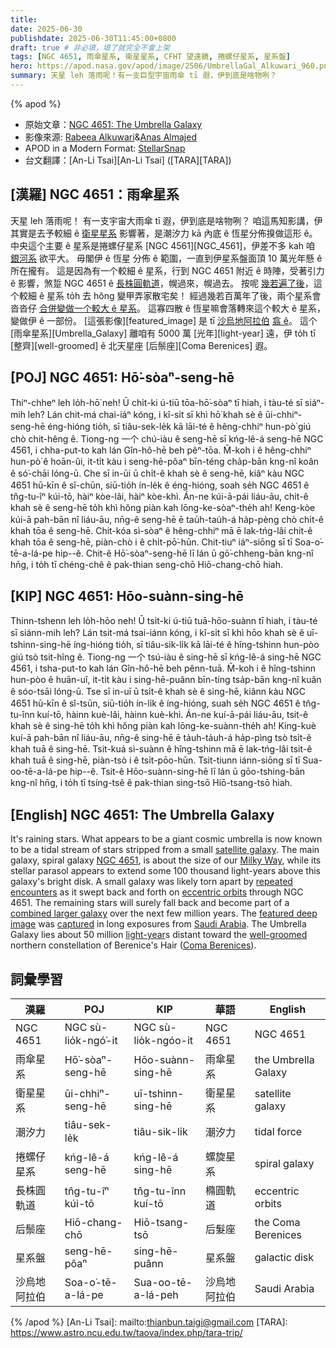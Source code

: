 ```yaml
---
title: 
date: 2025-06-30
publishdate: 2025-06-30T11:45:00+0800
draft: true # 非必填，填了就完全不會上架
tags: [NGC 4651, 雨傘星系, 衛星星系, CFHT 望遠鏡, 捲螺仔星系, 星系盤]
hero: https://apod.nasa.gov/apod/image/2506/UmbrellaGal_Alkuwari_960.png
summary: 天星 leh 落雨呢！有一支巨型宇宙雨傘 tī 遐，伊到底是啥物咧？
---
```


{% apod %}

- 原始文章：[NGC 4651: The Umbrella Galaxy](https://apod.nasa.gov/apod/ap250630.html)
- 影像來源: [Rabeea Alkuwari][Rabeea_Alkuwari]&[Anas Almajed][Anas_Almajed]
- APOD in a Modern Format: [StellarSnap](https://stellarsnap.space/)
- 台文翻譯：[An-Li Tsai][An-Li Tsai] ([TARA][TARA])


## [漢羅] NGC 4651：雨傘星系
天星 leh 落雨呢！
有一支宇宙大雨傘 tī 遐，伊到底是啥物咧？
咱這馬知影講，伊其實是去予較細 ê [衛星星系][satellite_galaxy] 影響著，是潮汐力 kā 內底 ê 恆星分佈搝做這形 ê。
中央這个主要 ê 星系是捲螺仔星系 [NGC 4561][NGC_4561]，伊差不多 kah 咱 [銀河系][Milky_Way] 欲平大。
毋閣伊 ê 恆星 分佈 ê 範圍，一直到伊星系盤面頂 10 萬光年懸 ê 所在攏有。
這是因為有一个較細 ê 星系，行到 NGC 4651 附近 ê 時陣，受著引力 ê 影響，煞踅 NGC 4651 ê [長株圓軌道][eccentric_orbits]，幌過來，幌過去。
按呢 [幾若遍了後][repeated_encounters]，這个較細 ê 星系 to̍h 去 hŏng 變甲弄家散宅矣！
經過幾若百萬年了後，兩个星系會沓沓仔 [合併變做一个較大 ê 星系][combined_larger_galaxy]。
這寡四散 ê 恆星嘛會落轉來這个較大 ê 星系，變做伊 ê 一部份。
[這張影像][featured_image] 是 tī [沙烏地阿拉伯][Saudi_Arabia] [翕 ê][captured]。
這个 [雨傘星系][Umbrella_Galaxy] 離咱有 5000 萬 [光年][light-year] 遠，伊 to̍h tī [整齊][well-groomed] ê 北天星座 [后鬃座][Coma Berenices] 遐。

## [POJ] NGC 4651: Hō͘-sòaⁿ-seng-hē
Thiⁿ-chheⁿ leh lo̍h-hō͘ neh!
Ū chi̍t-ki ú-tiū tōa-hō͘-sòaⁿ tī hiah, i tàu-té sī siáⁿ-mih leh?
Lán chit-má chai-iáⁿ kóng, i kî-si̍t sī khì hō͘ khah sè ê ūi-chhiⁿ-seng-hē éng-hióng tio̍h, sī tiâu-sek-le̍k kā lāi-té ê hêng-chhiⁿ hun-pò͘ giú chò chit-hêng ê.
Tiong-ng 一个 chú-iàu ê seng-hē sī kńg-lê-á seng-hē NGC 4561, i chha-put-to kah lán Gîn-hô-hē beh pêⁿ-tōa.
M̄-koh i ê hêng-chhiⁿ hun-pò͘ ê hoān-ûi, it-ti̍t kàu i seng-hē-pôaⁿ bīn-téng cha̍p-bān kng-nî koân ê só͘-chāi lóng-ū.
Che sī in-ūi ū chi̍t-ê khah sè ê seng-hē, kiâⁿ kàu NGC 4651 hū-kīn ê sî-chūn, siū-tio̍h ín-le̍k ê éng-hióng, soah se̍h NGC 4651 ê tn̂g-tu-îⁿ kúi-tō, hàiⁿ kòe-lâi, hàiⁿ kòe-khì.
Án-ne kúi-ā-pái liáu-āu, chit-ê khah sè ê seng-hē to̍h khì hŏng piàn kah lōng-ke-sòaⁿ-the̍h ah!
Keng-kòe kúi-ā pah-bān nî liáu-āu, nn̄g-ê seng-hē ē tau̍h-tau̍h-á ha̍p-pèng chò chi̍t-ê khah tōa ê seng-hē.
Chit-kóa sì-sòaⁿ ê hêng-chhiⁿ mā ē lak-tńg-lâi chit-ê khah tōa ê seng-hē, piàn-chò i ê chi̍t-pō͘-hūn.
Chit-tiuⁿ iáⁿ-siōng sī tī Soa-o͘-tē-a-lá-pe hip--ê.
Chit-ê Hō͘-sòaⁿ-seng-hē lī lán ū gō͘-chheng-bān kng-nî hn̄g, i to̍h tī chéng-chê ê pak-thian seng-chō Hiō-chang-chō hiah.

## [KIP] NGC 4651: Hōo-suànn-sing-hē
Thinn-tshenn leh lo̍h-hōo neh!
Ū tsi̍t-ki ú-tiū tuā-hōo-suànn tī hiah, i tàu-té sī siánn-mih leh?
Lán tsit-má tsai-iánn kóng, i kî-si̍t sī khì hōo khah sè ê uī-tshinn-sing-hē íng-hióng tio̍h, sī tiâu-sik-li̍k kā lāi-té ê hîng-tshinn hun-pòo giú tsò tsit-hîng ê.
Tiong-ng 一个 tsú-iàu ê sing-hē sī kńg-lê-á sing-hē NGC 4561, i tsha-put-to kah lán Gîn-hô-hē beh pênn-tuā.
M̄-koh i ê hîng-tshinn hun-pòo ê huān-uî, it-ti̍t kàu i sing-hē-puânn bīn-tíng tsa̍p-bān kng-nî kuân ê sóo-tsāi lóng-ū.
Tse sī in-uī ū tsi̍t-ê khah sè ê sing-hē, kiânn kàu NGC 4651 hū-kīn ê sî-tsūn, siū-tio̍h ín-li̍k ê íng-hióng, suah se̍h NGC 4651 ê tn̂g-tu-înn kuí-tō, hàinn kuè-lâi, hàinn kuè-khì.
Án-ne kuí-ā-pái liáu-āu, tsit-ê khah sè ê sing-hē to̍h khì hŏng piàn kah lōng-ke-suànn-the̍h ah!
King-kuè kuí-ā pah-bān nî liáu-āu, nn̄g-ê sing-hē ē ta̍uh-ta̍uh-á ha̍p-pìng tsò tsi̍t-ê khah tuā ê sing-hē.
Tsit-kuá sì-suànn ê hîng-tshinn mā ē lak-tńg-lâi tsit-ê khah tuā ê sing-hē, piàn-tsò i ê tsi̍t-pōo-hūn.
Tsit-tiunn iánn-siōng sī tī Sua-oo-tē-a-lá-pe hip--ê.
Tsit-ê Hōo-suànn-sing-hē lī lán ū gōo-tshing-bān kng-nî hn̄g, i to̍h tī tsíng-tsê ê pak-thian sing-tsō Hiō-tsang-tsō hiah.

## [English] NGC 4651: The Umbrella Galaxy

It's raining stars.
What appears to be a giant cosmic umbrella is now known to be a tidal stream of stars stripped from a small [satellite galaxy][satellite_galaxy].
The main galaxy, spiral galaxy [NGC 4651][NGC_4651], is about the size of our [Milky Way][Milky_Way], while its stellar parasol appears to extend some 100 thousand light-years above this galaxy's bright disk.
A small galaxy was likely torn apart by [repeated encounters][repeated_encounters] as it swept back and forth on [eccentric orbits][eccentric_orbits] through NGC 4651.
The remaining stars will surely fall back and become part of a [combined larger galaxy][combined_larger_galaxy] over the next few million years.
The [featured deep image][featured_deep_image] was [captured][captured] in long exposures from [Saudi Arabia][Saudi_Arabia].
The Umbrella Galaxy lies about 50 million [light-year][light_year]s distant toward the [well-groomed][well_groomed] northern constellation of Berenice's Hair ([Coma Berenices][Coma_Berenices]).

## 詞彙學習
|漢羅|POJ|KIP|華語|English|
|-|-|-|-|-|
|NGC 4651|NGC sù-lio̍k-ngó͘-it|NGC sù-lio̍k-ngóo-it|NGC 4651|NGC 4651|
|雨傘星系|Hō͘-sòaⁿ-seng-hē|Hōo-suànn-sing-hē|雨傘星系|the Umbrella Galaxy|
|衛星星系|ūi-chhiⁿ-seng-hē|uī-tshinn-sing-hē|衛星星系|satellite galaxy|
|潮汐力|tiâu-sek-le̍k|tiâu-sik-li̍k|潮汐力|tidal force|
|捲螺仔星系|kńg-lê-á seng-hē|kńg-lê-á sing-hē|螺旋星系|spiral galaxy|
|長株圓軌道|tn̂g-tu-îⁿ kúi-tō|tn̂g-tu-înn kuí-tō|橢圓軌道|eccentric orbits|
|后鬃座|Hiō-chang-chō|Hiō-tsang-tsō|后髮座|the Coma Berenices|
|星系盤|seng-hē-pôaⁿ|sing-hē-puânn|星系盤|galactic disk|
|沙烏地阿拉伯|Soa-o͘-tē-a-lá-pe|Sua-oo-tē-a-lá-peh|沙烏地阿拉伯|Saudi Arabia|



{% /apod %}
[An-Li Tsai]: mailto:thianbun.taigi@gmail.com
[TARA]: https://www.astro.ncu.edu.tw/taova/index.php/tara-trip/

[copyright]: https://apod.nasa.gov/apod/fap/lib/about_apod.html#srapply
[License3]: https://creativecommons.org/licenses/by-nc-nd/3.0/
[License2]:https://creativecommons.org/licenses/by-nc-nd/2.0/

[satellite_galaxy]:https://en.wikipedia.org/wiki/Satellite_galaxy
[NGC_4651]:https://en.wikipedia.org/wiki/NGC_4651
[Milky_Way]:https://science.nasa.gov/resource/the-milky-way-galaxy/
[repeated_encounters]:https://apod.nasa.gov/apod/ap130514.html
[eccentric_orbits]:https://en.wikipedia.org/wiki/Orbital_eccentricity#/media/File:Animation_of_Orbital_eccentricity.gif
[combined_larger_galaxy]:https://apod.nasa.gov/apod/ap120604.html
[featured_deep_image]:https://www.instagram.com/p/DJ3wrYQMF7Q/
[captured]:https://youtu.be/NAuycMXDM4U
[Saudi_Arabia]:https://en.wikipedia.org/wiki/Saudi_Arabia
[light_year]:https://spaceplace.nasa.gov/light-year/
[well_groomed]:https://www.preventivevet.com/hubfs/how%20to%20brush%20your%20cat.png
[Coma_Berenices]:https://en.wikipedia.org/wiki/Coma_Berenices
[Rabeea_Alkuwari]:https://www.instagram.com/bolahdan/
[Anas_Almajed]:https://www.instagram.com/anas_almajed/